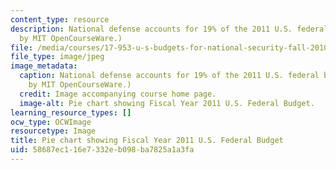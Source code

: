 ```yaml
---
content_type: resource
description: National defense accounts for 19% of the 2011 U.S. federal budget. (Image
  by MIT OpenCourseWare.)
file: /media/courses/17-953-u-s-budgets-for-national-security-fall-2010/58687ec116e7332eb098ba7825a1a3fa_17-953f10.jpg
file_type: image/jpeg
image_metadata:
  caption: National defense accounts for 19% of the 2011 U.S. federal budget. (Image
    by MIT OpenCourseWare.)
  credit: Image accompanying course home page.
  image-alt: Pie chart showing Fiscal Year 2011 U.S. Federal Budget.
learning_resource_types: []
ocw_type: OCWImage
resourcetype: Image
title: Pie chart showing Fiscal Year 2011 U.S. Federal Budget
uid: 58687ec1-16e7-332e-b098-ba7825a1a3fa
---
```

